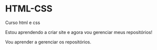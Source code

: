 # HTML-CSS
 Curso html e css

 Estou aprendendo a criar site e agora vou gerenciar meus repositórios!

 Vou aprender a gerenciar os repositórios.
